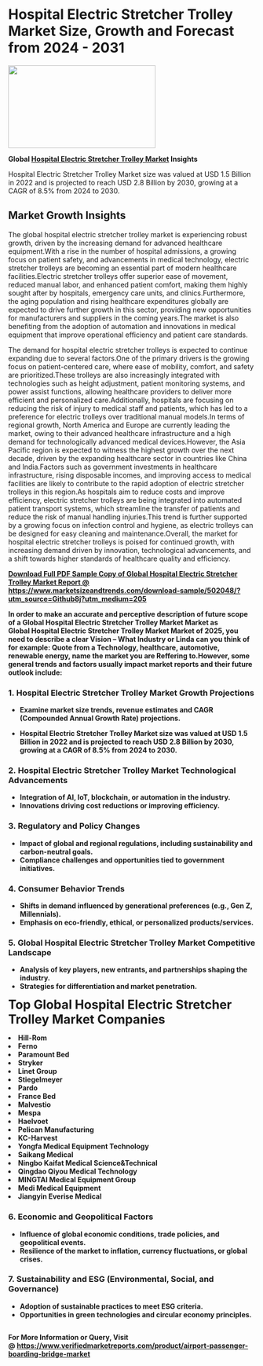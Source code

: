 <H1>Hospital Electric Stretcher Trolley Market Size, Growth and Forecast from 2024 - 2031</H1><img class="aligncenter size-medium wp-image-584254" src="https://thirdeyenews.in/wp-content/uploads/2024/09/Global-Market-Research-300x168.jpeg" alt="" width="300" height="168" /><p><strong>Global&nbsp;<a href="https://www.marketsizeandtrends.com/download-sample/502048/?utm_source=Github8j?utm_medium=205">Hospital Electric Stretcher Trolley Market</a> Insights</strong></p><p>Hospital Electric Stretcher Trolley Market size was valued at USD 1.5 Billion in 2022 and is projected to reach USD 2.8 Billion by 2030, growing at a CAGR of 8.5% from 2024 to 2030.</p><p><h2>Market Growth Insights</h2> <p>The global hospital electric stretcher trolley market is experiencing robust growth, driven by the increasing demand for advanced healthcare equipment.With a rise in the number of hospital admissions, a growing focus on patient safety, and advancements in medical technology, electric stretcher trolleys are becoming an essential part of modern healthcare facilities.Electric stretcher trolleys offer superior ease of movement, reduced manual labor, and enhanced patient comfort, making them highly sought after by hospitals, emergency care units, and clinics.Furthermore, the aging population and rising healthcare expenditures globally are expected to drive further growth in this sector, providing new opportunities for manufacturers and suppliers in the coming years.The market is also benefiting from the adoption of automation and innovations in medical equipment that improve operational efficiency and patient care standards.</p> <p><strong><a href="#"></a></strong></p> <p>The demand for hospital electric stretcher trolleys is expected to continue expanding due to several factors.One of the primary drivers is the growing focus on patient-centered care, where ease of mobility, comfort, and safety are prioritized.These trolleys are also increasingly integrated with technologies such as height adjustment, patient monitoring systems, and power assist functions, allowing healthcare providers to deliver more efficient and personalized care.Additionally, hospitals are focusing on reducing the risk of injury to medical staff and patients, which has led to a preference for electric trolleys over traditional manual models.In terms of regional growth, North America and Europe are currently leading the market, owing to their advanced healthcare infrastructure and a high demand for technologically advanced medical devices.However, the Asia Pacific region is expected to witness the highest growth over the next decade, driven by the expanding healthcare sector in countries like China and India.Factors such as government investments in healthcare infrastructure, rising disposable incomes, and improving access to medical facilities are likely to contribute to the rapid adoption of electric stretcher trolleys in this region.As hospitals aim to reduce costs and improve efficiency, electric stretcher trolleys are being integrated into automated patient transport systems, which streamline the transfer of patients and reduce the risk of manual handling injuries.This trend is further supported by a growing focus on infection control and hygiene, as electric trolleys can be designed for easy cleaning and maintenance.Overall, the market for hospital electric stretcher trolleys is poised for continued growth, with increasing demand driven by innovation, technological advancements, and a shift towards higher standards of healthcare quality and efficiency.</p> <p><strong><a href="#"></p><p><span class=""><strong>Download Full PDF Sample Copy of Global Hospital Electric Stretcher Trolley Market Report</strong> @ <a href="https://www.marketsizeandtrends.com/download-sample/502048/?utm_source=Github8j?utm_medium=205" target="_blank">https://www.marketsizeandtrends.com/download-sample/502048/?utm_source=Github8j?utm_medium=205</a></span></p><p>In order to make an accurate and perceptive description of future scope of a Global&nbsp;Hospital Electric Stretcher Trolley Market Market as Global&nbsp;Hospital Electric Stretcher Trolley Market Market of 2025, you need to describe a clear Vision &ndash; What Industry or Linda can you think of for example: Quote from a Technology, healthcare, automotive, renewable energy, name the market you are Reffering to.However, some general trends and factors usually impact market reports and their future outlook include:</p><h3>1.&nbsp;<strong>Hospital Electric Stretcher Trolley Market Growth Projections</strong></h3><ul><li>Examine market size trends, revenue estimates and CAGR (Compounded Annual Growth Rate) projections.</li><li><p>Hospital Electric Stretcher Trolley Market size was valued at USD 1.5 Billion in 2022 and is projected to reach USD 2.8 Billion by 2030, growing at a CAGR of 8.5% from 2024 to 2030.</p></li></ul><h3>2.&nbsp;<strong>Hospital Electric Stretcher Trolley Market Technological Advancements</strong></h3><ul><li>Integration of AI, IoT, blockchain, or automation in the industry.</li><li>Innovations driving cost reductions or improving efficiency.</li></ul><h3>3.&nbsp;<strong>Regulatory and Policy Changes</strong></h3><ul><li>Impact of global and regional regulations, including sustainability and carbon-neutral goals.</li><li>Compliance challenges and opportunities tied to government initiatives.</li></ul><h3>4.&nbsp;<strong>Consumer Behavior Trends</strong></h3><ul><li>Shifts in demand influenced by generational preferences (e.g., Gen Z, Millennials).</li><li>Emphasis on eco-friendly, ethical, or personalized products/services.</li></ul><h3>5.&nbsp;<strong>Global Hospital Electric Stretcher Trolley Market Competitive Landscape</strong></h3><ul><li>Analysis of key players, new entrants, and partnerships shaping the industry.</li><li>Strategies for differentiation and market penetration.</li></ul><p data-pm-slice="1 1 []"><span style="color: inherit; font-family: inherit; font-size: 25px;">Top Global Hospital Electric Stretcher Trolley Market Companies</span></p><div class="" data-test-id=""><p><li>Hill-Rom</li><li> Ferno</li><li> Paramount Bed</li><li> Stryker</li><li> Linet Group</li><li> Stiegelmeyer</li><li> Pardo</li><li> France Bed</li><li> Malvestio</li><li> Mespa</li><li> Haelvoet</li><li> Pelican Manufacturing</li><li> KC-Harvest</li><li> Yongfa Medical Equipment Technology</li><li> Saikang Medical</li><li> Ningbo Kaifat Medical Science&Technical</li><li> Qingdao Qiyou Medical Technology</li><li> MINGTAI Medical Equipment Group</li><li> Medi Medical Equipment</li><li> Jiangyin Everise Medical</li></p></div><h3>6.&nbsp;<strong>Economic and Geopolitical Factors</strong></h3><ul><li>Influence of global economic conditions, trade policies, and geopolitical events.</li><li>Resilience of the market to inflation, currency fluctuations, or global crises.</li></ul><h3>7.&nbsp;<strong>Sustainability and ESG (Environmental, Social, and Governance)</strong></h3><ul><li>Adoption of sustainable practices to meet ESG criteria.</li><li>Opportunities in green technologies and circular economy principles.</li></ul><h2><strong style="font-size: 14px;">For More Information or Query, Visit @&nbsp;</strong><a style="background-color: #ffffff; font-size: 14px;" href="https://www.marketsizeandtrends.com/report/hospital-electric-stretcher-trolley-market/" target="_blank">https://www.verifiedmarketreports.com/product/airport-passenger-boarding-bridge-market</a></h2>